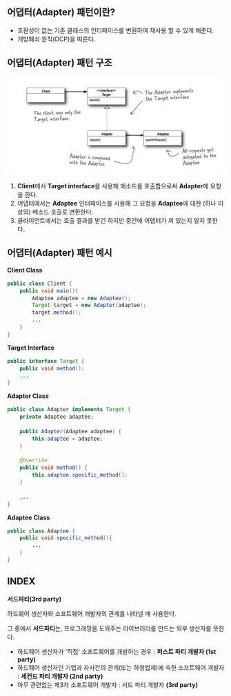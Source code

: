 ## 어댑터(Adapter) 패턴이란?

- 호환성이 없는 기존 클래스의 인터페이스를 변환하여 재사용 할 수 있게 해준다.
- 개방폐쇠 원칙(OCP)을 따른다.

## 어댑터(Adapter) 패턴 구조

![object_adapter.png](./img/object_adapter.png)

1. **Client**에서 **Target interface**를 사용해 메소드를 호출함으로써 **Adapter**에 요청을 한다.
2. 어댑터에서는 **Adaptee** 인터페이스를 사용해 그 요청을 **Adaptee**에 대한 (하나 이상의) 메소드 호출로 변환한다.
3. 클라이언트에서는 호출 결과를 받긴 하지만 중간에 어댑터가 껴 있는지 알지 못한다.

## 어댑터(Adapter) 패턴 예시

**Client Class**

```java
public class Client {
	public void main(){
		Adaptee adaptee = new Adaptee();
		Target target = new Adapter(adaptee);
		target.method();
		...
	}
}
```

**Target Interface**

```java
public interface Target {
	public void method();
	...
}

```

**Adapter Class**

```java
public class Adapter implements Target {
	private Adaptee adaptee;

	public Adapter(Adaptee adaptee) {
		this.adaptee = adaptee;
	}

	@Override
	public void method() {
		this.adaptee.specific_method();
	}

	...
}

```

**Adaptee Class**

```java
public class Adaptee {
	public void specific_method(){
		...
	}
}
```

## INDEX

**서드파티(3rd party)**

하드웨어 생산자와 소프트웨어 개발자의 관계를 나타낼 때 사용한다.

그 중에서 **서드파티**는, 프로그래밍을 도와주는 라이브러리를 만드는 외부 생산자를 뜻한다.

- 하드웨어 생산자가 '직접' 소프트웨어를 개발하는 경우 : **퍼스트 파티 개발자 (1st party)**
- 하드웨어 생산자인 기업과 자사간의 관계(또는 하청업체)에 속한 소프트웨어 개발자 : **세컨드 파티 개발자 (2nd party)**
- 아무 관련없는 제3자 소프트웨어 개발자 : 서드 파티 개발자 **(3rd party)**

